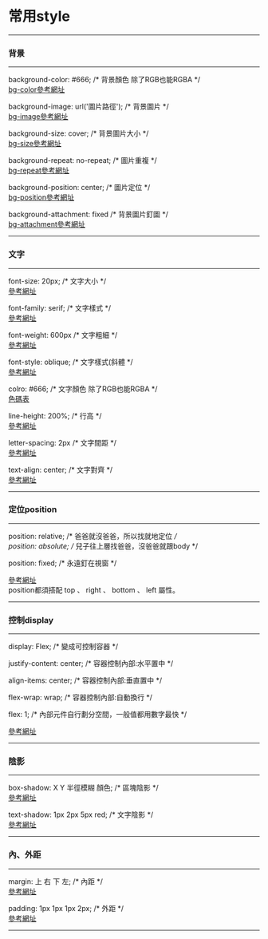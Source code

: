 # 常用style

----

###  背景

----

background-color: #666;             /* 背景顏色 除了RGB也能RGBA */<br/>
[bg-color參考網址](https://developer.mozilla.org/zh-TW/docs/Web/CSS/background-color)<br>

background-image: url('圖片路徑');   /* 背景圖片 */<br>
[bg-image參考網址](https://developer.mozilla.org/zh-CN/docs/Web/CSS/background-image)<br>

background-size: cover;             /* 背景圖片大小 */<br>
[bg-size參考網址](https://developer.mozilla.org/zh-CN/docs/Web/CSS/background-size)<br>

background-repeat: no-repeat;       /* 圖片重複 */<br>
[bg-repeat參考網址](https://developer.mozilla.org/en-US/docs/Web/CSS/background-repeat)<br>

background-position: center;        /* 圖片定位 */<br>
[bg-position參考網址](https://developer.mozilla.org/zh-CN/docs/Web/CSS/background-position)<br>

background-attachment: fixed        /* 背景圖片釘圖 */<br>
[bg-attachment參考網址](https://developer.mozilla.org/zh-TW/docs/Web/CSS/background-attachment)<br>

----

###  文字

----

font-size: 20px;            /* 文字大小 */<br>
[參考網址](https://developer.mozilla.org/en-US/docs/Web/CSS/font-size)<br>

font-family: serif;          /* 文字樣式 */<br>
[參考網址](https://developer.mozilla.org/zh-CN/docs/Web/CSS/font-family)<br>

font-weight: 600px          /* 文字粗細 */<br>
[參考網址](https://developer.mozilla.org/en-US/docs/Web/CSS/font-weight)<br>

font-style: oblique;         /* 文字樣式(斜體 */<br>
[參考網址](https://developer.mozilla.org/zh-CN/docs/Web/CSS/font-style)<br>

colro: #666;                 /* 文字顏色 除了RGB也能RGBA */<br>
[色碼表](https://www.toodoo.com/db/color.html)<br>

line-height: 200%;          /* 行高 */<br>
[參考網址](https://developer.mozilla.org/zh-CN/docs/Web/CSS/line-height)<br>

letter-spacing: 2px        /* 文字間距 */<br>
[參考網址](https://developer.mozilla.org/zh-CN/docs/Web/CSS/letter-spacing)<br>

text-align: center;         /* 文字對齊 */<br>
[參考網址](https://developer.mozilla.org/en-US/docs/Web/CSS/text-align)<br>

----

###  定位position

----

position: relative;         /* 爸爸就沒爸爸，所以找就地定位 */<br>
position: absolute;         /* 兒子往上層找爸爸，沒爸爸就跟body */<br>

position: fixed;             /* 永遠釘在視窗 */<br>

[參考網址](https://zh-tw.learnlayout.com/position.html)<br>
position都須搭配 top 、 right 、 bottom 、 left 屬性。<br>

----

###  控制display

----

display: Flex;                   /* 變成可控制容器 */<br>

justify-content: center;         /* 容器控制內部:水平置中 */<br>

align-items: center;             /* 容器控制內部:垂直置中 */<br>

flex-wrap: wrap;                 /* 容器控制內部:自動換行 */<br>

flex: 1;                      /* 內部元件自行劃分空間，一般值都用數字最快 */<br>

[參考網址](https://wcc723.github.io/css/2017/07/21/css-flex/)<br>

----

###  陰影

----

box-shadow: X Y 半徑模糊 顏色;           /* 區塊陰影 */<br>
[參考網址](https://developer.mozilla.org/zh-TW/docs/Web/CSS/box-shadow)<br>

text-shadow: 1px 2px 5px red;          /* 文字陰影 */<br>
[參考網址](https://developer.mozilla.org/zh-CN/docs/Web/CSS/text-shadow)<br>

----

###  內、外距

----

margin: 上 右 下 左;           /* 內距 */<br>
[參考網址](https://developer.mozilla.org/zh-CN/docs/Web/CSS/margin)<br>

padding: 1px 1px 1px 2px;          /* 外距 */<br>
[參考網址](https://developer.mozilla.org/zh-CN/docs/Web/CSS/padding)<br>

----
